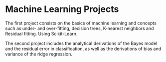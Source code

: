 # Machine Learning Projects

The first project consists on the basics of machine learning and concepts such as under- and over-fitting, decision trees, K-nearest neighbors and Residual fitting. Using Scikit-Learn. 

The second project includes the analytical derivations of the Bayes model and the residual error in classification, as well as the derivations of bias and variance of the ridge regression.
